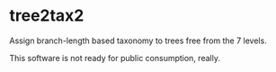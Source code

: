 # tree2tax2
Assign branch-length based taxonomy to trees free from the 7 levels.

This software is not ready for public consumption, really.
